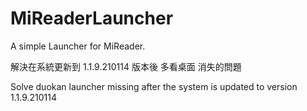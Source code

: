 # MiReaderLauncher
A simple Launcher for MiReader.

解決在系統更新到 1.1.9.210114 版本後 多看桌面 消失的問題

Solve duokan launcher missing after the system is updated to version 1.1.9.210114

